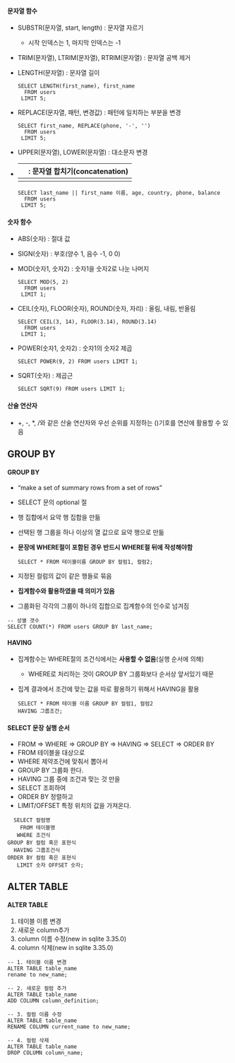 #### 문자열 함수

- SUBSTR(문자열, start, length) : 문자열 자르기

  - 시작 인덱스는 1, 마지막 인덱스는 -1

- TRIM(문자열), LTRIM(문자열), RTRIM(문자열) : 문자열 공백 제거

- LENGTH(문자열) : 문자열 길이

  ```sqlite
  SELECT LENGTH(first_name), first_name
    FROM users
   LIMIT 5;
  ```

- REPLACE(문자열, 패턴, 변경값) : 패턴에 일치하는 부분을 변경

  ```sqlite
  SELECT first_name, REPLACE(phone, '-', '')
    FROM users
   LIMIT 5;
  ```

- UPPER(문자열), LOWER(문자열) : 대소문자 변경

- |      | : 문자열 합치기(concatenation) |
  | ---- | ------------------------------ |
  |      |                                |

  ```sqlite
  SELECT last_name || first_name 이름, age, country, phone, balance
  	FROM users
   LIMIT 5;
  ```



#### 숫자 함수

- ABS(숫자) : 절대 값

- SIGN(숫자) : 부호(양수 1, 음수 -1, 0 0)

- MOD(숫자1, 숫자2) : 숫자1을 숫자2로 나눈 나머지

  ```sqlite
  SELECT MOD(5, 2)
    FROM users
   LIMIT 1;
  ```

- CEIL(숫자), FLOOR(숫자), ROUND(숫자, 자리) : 올림, 내림, 반올림

  ```sqlite
  SELECT CEIL(3, 14), FLOOR(3.14), ROUND(3.14)
    FROM users
   LIMIT 1;
  ```

- POWER(숫자1, 숫자2) : 숫자1의 숫자2 제곱

  ```sqlite
  SELECT POWER(9, 2) FROM users LIMIT 1;
  ```

- SQRT(숫자) : 제곱근

  ```sqlite
  SELECT SQRT(9) FROM users LIMIT 1;
  ```



#### 산술 연산자

- +, -, *, /와 같은 산술 연산자와 우선 순위를 지정하는 ()기호를 연산에 활용할 수 있음



## GROUP BY

#### GROUP BY

- “make a set of summary rows from a set of rows”

- SELECT 문의 optional 절

- 행 집합에서 요약 행 집합을 만듦

- 선택된 행 그룹을 하나 이상의 열 값으로 요약 행으로 만듦

- **문장에 WHERE절이 포함된 경우 반드시 WHERE절 뒤에 작성해야함**

  ```sqlite
  SELECT * FROM 테이블이름 GROUP BY 컬럼1, 컬럼2;
  ```

- 지정된 컬럼의 값이 같은 행들로 묶음

- **집계함수와 활용하였을 때 의미가 있음**

- 그룹화된 각각의 그룹이 하나의 집합으로 집계함수의 인수로 넘겨짐

```sqlite
-- 성별 갯수
SELECT COUNT(*) FROM users GROUP BY last_name;
```



#### HAVING

- 집계함수는 WHERE절의 조건식에서는 **사용할 수 없음**(실행 순서에 의해)

  - WHERE로 처리하는 것이 GROUP BY 그룹화보다 순서상 앞서있기 때문

- 집계 결과에서 조건에 맞는 값을 따로 활용하기 위해서 HAVING을 활용

  ```sqlite
  SELECT * FROM 테이블 이름 GROUP BY 컬럼1, 컬럼2
  HAVING 그룹조건;
  ```

  

#### SELECT 문장 실행 순서

- FROM => WHERE => GROUP BY => HAVING => SELECT => ORDER BY
- FROM 테이블을 대상으로
- WHERE 제약조건에 맞춰서 뽑아서
- GROUP BY 그룹화 한다.
- HAVING 그룹 중에 조건과 맞는 것 만을
- SELECT 조회하여
- ORDER BY 정렬하고
- LIMIT/OFFSET 특정 위치의 값을 가져온다.

```sqlite
  SELECT 컬럼명
    FROM 테이블명
   WHERE 조건식
GROUP BY 컬럼 혹은 표현식
  HAVING 그룹조건식
ORDER BY 컬럼 혹은 표현식
   LIMIT 숫자 OFFSET 숫자;
```



## ALTER TABLE

#### ALTER TABLE

1. 테이블 이름 변경
2. 새로운 column추가
3. column 이름 수정(new in sqlite 3.35.0)
4. column 삭제(new in sqlite 3.35.0)

```sqlite
-- 1. 테이블 이름 변경
ALTER TABLE table_name
rename to new_name;

-- 2. 새로운 컬럼 추가
ALTER TABLE table_name
ADD COLUMN column_definition;

-- 3. 컬럼 이름 수정
ALTER TABLE table_name
RENAME COLUMN current_name to new_name;

-- 4. 컬럼 삭제
ALTER TABLE table_name
DROP COLUMN column_name;
```



